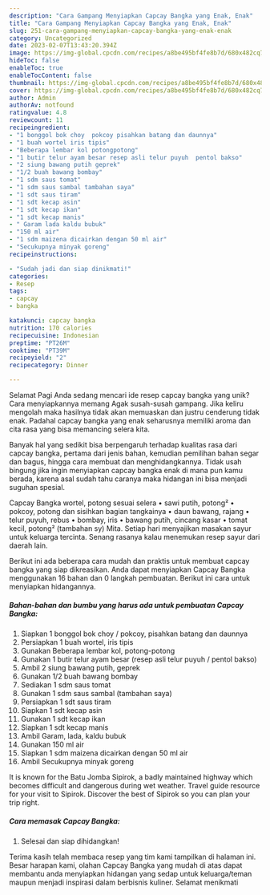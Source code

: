 ```yaml
---
description: "Cara Gampang Menyiapkan Capcay Bangka yang Enak, Enak"
title: "Cara Gampang Menyiapkan Capcay Bangka yang Enak, Enak"
slug: 251-cara-gampang-menyiapkan-capcay-bangka-yang-enak-enak
category: Uncategorized
date: 2023-02-07T13:43:20.394Z
image: https://img-global.cpcdn.com/recipes/a8be495bf4fe8b7d/680x482cq70/capcay-bangka-foto-resep-utama.jpg
hideToc: false
enableToc: true
enableTocContent: false
thumbnail: https://img-global.cpcdn.com/recipes/a8be495bf4fe8b7d/680x482cq70/capcay-bangka-foto-resep-utama.jpg
cover: https://img-global.cpcdn.com/recipes/a8be495bf4fe8b7d/680x482cq70/capcay-bangka-foto-resep-utama.jpg
author: Admin
authorAv: notfound
ratingvalue: 4.8
reviewcount: 11
recipeingredient:
- "1 bonggol bok choy  pokcoy pisahkan batang dan daunnya"
- "1 buah wortel iris tipis"
- "Beberapa lembar kol potongpotong"
- "1 butir telur ayam besar resep asli telur puyuh  pentol bakso"
- "2 siung bawang putih geprek"
- "1/2 buah bawang bombay"
- "1 sdm saus tomat"
- "1 sdm saus sambal tambahan saya"
- "1 sdt saus tiram"
- "1 sdt kecap asin"
- "1 sdt kecap ikan"
- "1 sdt kecap manis"
- " Garam lada kaldu bubuk"
- "150 ml air"
- "1 sdm maizena dicairkan dengan 50 ml air"
- "Secukupnya minyak goreng"
recipeinstructions:

- "Sudah jadi dan siap dinikmati!"
categories:
- Resep
tags:
- capcay
- bangka

katakunci: capcay bangka 
nutrition: 170 calories
recipecuisine: Indonesian
preptime: "PT26M"
cooktime: "PT39M"
recipeyield: "2"
recipecategory: Dinner

---
```



Selamat Pagi Anda sedang mencari ide resep capcay bangka yang unik? Cara menyiapkannya memang Agak susah-susah gampang. Jika keliru mengolah maka hasilnya tidak akan memuaskan dan justru cenderung tidak enak. Padahal capcay bangka yang enak seharusnya memiliki aroma dan cita rasa yang bisa memancing selera kita.


Banyak hal yang sedikit bisa berpengaruh terhadap kualitas rasa dari capcay bangka, pertama dari jenis bahan, kemudian pemilihan bahan segar dan bagus, hingga cara membuat dan menghidangkannya. Tidak usah bingung jika ingin menyiapkan capcay bangka enak di mana pun kamu berada, karena asal sudah tahu caranya maka hidangan ini bisa menjadi suguhan spesial.

Capcay Bangka wortel, potong sesuai selera • sawi putih, potong² • pokcoy, potong dan sisihkan bagian tangkainya • daun bawang, rajang • telur puyuh, rebus • bombay, iris • bawang putih, cincang kasar • tomat kecil, potong² (tambahan sy) Mita. Setiap hari menyajikan masakan sayur untuk keluarga tercinta. Senang rasanya kalau menemukan resep sayur dari daerah lain.


Berikut ini ada beberapa cara mudah dan praktis untuk membuat capcay bangka yang siap dikreasikan. Anda dapat menyiapkan Capcay Bangka menggunakan 16 bahan dan 0 langkah pembuatan. Berikut ini cara untuk menyiapkan hidangannya.

<!--inarticleads1-->

##### Bahan-bahan dan bumbu yang harus ada untuk pembuatan Capcay Bangka:

1. Siapkan 1 bonggol bok choy / pokcoy, pisahkan batang dan daunnya
1. Persiapkan 1 buah wortel, iris tipis
1. Gunakan Beberapa lembar kol, potong-potong
1. Gunakan 1 butir telur ayam besar (resep asli telur puyuh / pentol bakso)
1. Ambil 2 siung bawang putih, geprek
1. Gunakan 1/2 buah bawang bombay
1. Sediakan 1 sdm saus tomat
1. Gunakan 1 sdm saus sambal (tambahan saya)
1. Persiapkan 1 sdt saus tiram
1. Siapkan 1 sdt kecap asin
1. Gunakan 1 sdt kecap ikan
1. Siapkan 1 sdt kecap manis
1. Ambil  Garam, lada, kaldu bubuk
1. Gunakan 150 ml air
1. Siapkan 1 sdm maizena dicairkan dengan 50 ml air
1. Ambil Secukupnya minyak goreng


It is known for the Batu Jomba Sipirok, a badly maintained highway which becomes difficult and dangerous during wet weather. Travel guide resource for your visit to Sipirok. Discover the best of Sipirok so you can plan your trip right. 

<!--inarticleads2-->

##### Cara memasak Capcay Bangka:


1. Selesai dan siap dihidangkan!



Terima kasih telah membaca resep yang tim kami tampilkan di halaman ini. Besar harapan kami, olahan Capcay Bangka yang mudah di atas dapat membantu anda menyiapkan hidangan yang sedap untuk keluarga/teman maupun menjadi inspirasi dalam berbisnis kuliner. Selamat menikmati
